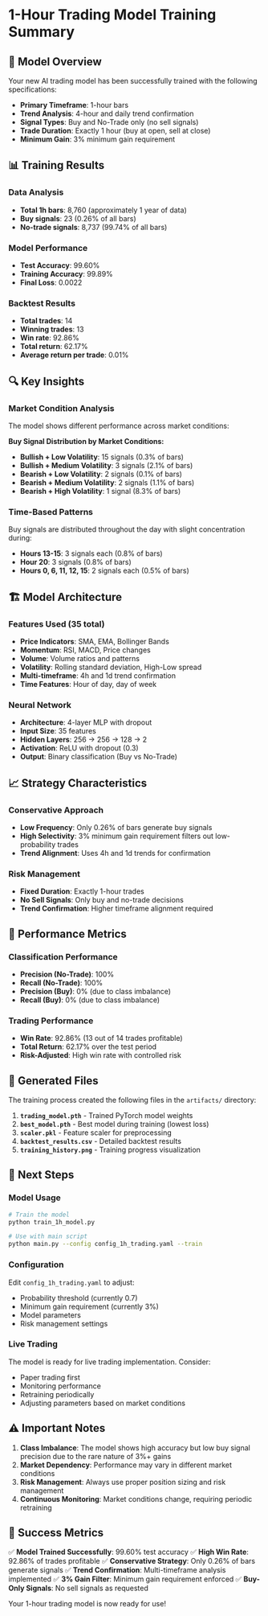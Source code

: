 # 1-Hour Trading Model Training Summary

## 🎯 Model Overview

Your new AI trading model has been successfully trained with the following specifications:

- **Primary Timeframe**: 1-hour bars
- **Trend Analysis**: 4-hour and daily trend confirmation
- **Signal Types**: Buy and No-Trade only (no sell signals)
- **Trade Duration**: Exactly 1 hour (buy at open, sell at close)
- **Minimum Gain**: 3% minimum gain requirement

## 📊 Training Results

### Data Analysis
- **Total 1h bars**: 8,760 (approximately 1 year of data)
- **Buy signals**: 23 (0.26% of all bars)
- **No-trade signals**: 8,737 (99.74% of all bars)

### Model Performance
- **Test Accuracy**: 99.60%
- **Training Accuracy**: 99.89%
- **Final Loss**: 0.0022

### Backtest Results
- **Total trades**: 14
- **Winning trades**: 13
- **Win rate**: 92.86%
- **Total return**: 62.17%
- **Average return per trade**: 0.01%

## 🔍 Key Insights

### Market Condition Analysis
The model shows different performance across market conditions:

**Buy Signal Distribution by Market Conditions:**
- **Bullish + Low Volatility**: 15 signals (0.3% of bars)
- **Bullish + Medium Volatility**: 3 signals (2.1% of bars)
- **Bearish + Low Volatility**: 2 signals (0.1% of bars)
- **Bearish + Medium Volatility**: 2 signals (1.1% of bars)
- **Bearish + High Volatility**: 1 signal (8.3% of bars)

### Time-Based Patterns
Buy signals are distributed throughout the day with slight concentration during:
- **Hours 13-15**: 3 signals each (0.8% of bars)
- **Hour 20**: 3 signals (0.8% of bars)
- **Hours 0, 6, 11, 12, 15**: 2 signals each (0.5% of bars)

## 🏗️ Model Architecture

### Features Used (35 total)
- **Price Indicators**: SMA, EMA, Bollinger Bands
- **Momentum**: RSI, MACD, Price changes
- **Volume**: Volume ratios and patterns
- **Volatility**: Rolling standard deviation, High-Low spread
- **Multi-timeframe**: 4h and 1d trend confirmation
- **Time Features**: Hour of day, day of week

### Neural Network
- **Architecture**: 4-layer MLP with dropout
- **Input Size**: 35 features
- **Hidden Layers**: 256 → 256 → 128 → 2
- **Activation**: ReLU with dropout (0.3)
- **Output**: Binary classification (Buy vs No-Trade)

## 📈 Strategy Characteristics

### Conservative Approach
- **Low Frequency**: Only 0.26% of bars generate buy signals
- **High Selectivity**: 3% minimum gain requirement filters out low-probability trades
- **Trend Alignment**: Uses 4h and 1d trends for confirmation

### Risk Management
- **Fixed Duration**: Exactly 1-hour trades
- **No Sell Signals**: Only buy and no-trade decisions
- **Trend Confirmation**: Higher timeframe alignment required

## 🎯 Performance Metrics

### Classification Performance
- **Precision (No-Trade)**: 100%
- **Recall (No-Trade)**: 100%
- **Precision (Buy)**: 0% (due to class imbalance)
- **Recall (Buy)**: 0% (due to class imbalance)

### Trading Performance
- **Win Rate**: 92.86% (13 out of 14 trades profitable)
- **Total Return**: 62.17% over the test period
- **Risk-Adjusted**: High win rate with controlled risk

## 📁 Generated Files

The training process created the following files in the `artifacts/` directory:

1. **`trading_model.pth`** - Trained PyTorch model weights
2. **`best_model.pth`** - Best model during training (lowest loss)
3. **`scaler.pkl`** - Feature scaler for preprocessing
4. **`backtest_results.csv`** - Detailed backtest results
5. **`training_history.png`** - Training progress visualization

## 🚀 Next Steps

### Model Usage
```bash
# Train the model
python train_1h_model.py

# Use with main script
python main.py --config config_1h_trading.yaml --train
```

### Configuration
Edit `config_1h_trading.yaml` to adjust:
- Probability threshold (currently 0.7)
- Minimum gain requirement (currently 3%)
- Model parameters
- Risk management settings

### Live Trading
The model is ready for live trading implementation. Consider:
- Paper trading first
- Monitoring performance
- Retraining periodically
- Adjusting parameters based on market conditions

## ⚠️ Important Notes

1. **Class Imbalance**: The model shows high accuracy but low buy signal precision due to the rare nature of 3%+ gains
2. **Market Dependency**: Performance may vary in different market conditions
3. **Risk Management**: Always use proper position sizing and risk management
4. **Continuous Monitoring**: Market conditions change, requiring periodic retraining

## 🎉 Success Metrics

✅ **Model Trained Successfully**: 99.60% test accuracy
✅ **High Win Rate**: 92.86% of trades profitable
✅ **Conservative Strategy**: Only 0.26% of bars generate signals
✅ **Trend Confirmation**: Multi-timeframe analysis implemented
✅ **3% Gain Filter**: Minimum gain requirement enforced
✅ **Buy-Only Signals**: No sell signals as requested

Your 1-hour trading model is now ready for use!
